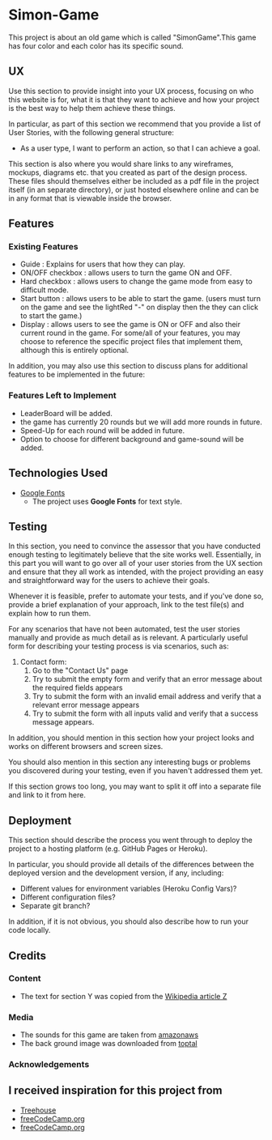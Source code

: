 # Simon-Game

This project is about an old game which is called "SimonGame".This game has four color and each color has its specific sound.
 
## UX
 
Use this section to provide insight into your UX process, focusing on who this website is for, what it is that they want to achieve and how your project is the best way to help them achieve these things.

In particular, as part of this section we recommend that you provide a list of User Stories, with the following general structure:
- As a user type, I want to perform an action, so that I can achieve a goal.

This section is also where you would share links to any wireframes, mockups, diagrams etc. that you created as part of the design process. These files should themselves either be included as a pdf file in the project itself (in an separate directory), or just hosted elsewhere online and can be in any format that is viewable inside the browser.

## Features
 
### Existing Features
- Guide : Explains for users that how they can play.
- ON/OFF checkbox : allows users to turn the game ON and OFF.
- Hard checkbox : allows users to change the game mode from easy to difficult mode.
- Start button : allows users to be able to start the game. (users must turn on the game and see the lightRed "-" on display then the they can click to start the game.)
- Display : allows users to see the game is ON or OFF and also their current round in the game.
For some/all of your features, you may choose to reference the specific project files that implement them, although this is entirely optional.

In addition, you may also use this section to discuss plans for additional features to be implemented in the future:

### Features Left to Implement
- LeaderBoard will be added.
- the game has currently 20 rounds but we will add more rounds in future.
- Speed-Up for each round will be added in future.
- Option to choose for different background and game-sound will be added.

## Technologies Used


- [Google Fonts](https://fonts.google.com/)
    - The project uses **Google Fonts** for text style.


## Testing

In this section, you need to convince the assessor that you have conducted enough testing to legitimately believe that the site works well. Essentially, in this part you will want to go over all of your user stories from the UX section and ensure that they all work as intended, with the project providing an easy and straightforward way for the users to achieve their goals.

Whenever it is feasible, prefer to automate your tests, and if you've done so, provide a brief explanation of your approach, link to the test file(s) and explain how to run them.

For any scenarios that have not been automated, test the user stories manually and provide as much detail as is relevant. A particularly useful form for describing your testing process is via scenarios, such as:

1. Contact form:
    1. Go to the "Contact Us" page
    2. Try to submit the empty form and verify that an error message about the required fields appears
    3. Try to submit the form with an invalid email address and verify that a relevant error message appears
    4. Try to submit the form with all inputs valid and verify that a success message appears.

In addition, you should mention in this section how your project looks and works on different browsers and screen sizes.

You should also mention in this section any interesting bugs or problems you discovered during your testing, even if you haven't addressed them yet.

If this section grows too long, you may want to split it off into a separate file and link to it from here.

## Deployment

This section should describe the process you went through to deploy the project to a hosting platform (e.g. GitHub Pages or Heroku).

In particular, you should provide all details of the differences between the deployed version and the development version, if any, including:
- Different values for environment variables (Heroku Config Vars)?
- Different configuration files?
- Separate git branch?

In addition, if it is not obvious, you should also describe how to run your code locally.


## Credits

### Content
- The text for section Y was copied from the [Wikipedia article Z](https://en.wikipedia.org/wiki/Z)

### Media
- The sounds for this game are taken from [amazonaws](https://s3.amazonaws.com)
- The back ground image was downloaded from [toptal](https://www.toptal.com/designers/subtlepatterns/)

### Acknowledgements

## I received inspiration for this project from
- [Treehouse](https://www.youtube.com/watch?v=UOeofWla8mE&list=WL&index=5&t=1371s)
- [freeCodeCamp.org](https://www.youtube.com/watch?v=lhNdUVh3qCc&list=WL&index=3&t=5018s)
- [freeCodeCamp.org](https://www.youtube.com/watch?v=PkZNo7MFNFg&list=WL&index=8&t=10073s)